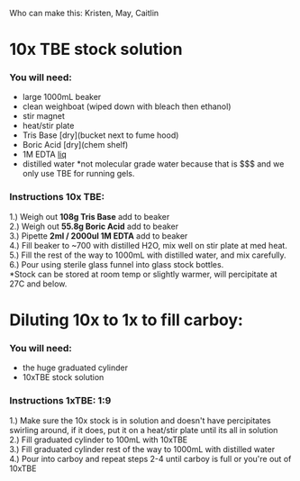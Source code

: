 Who can make this: Kristen, May, Caitlin

# 10x TBE stock solution
### You will need:
- large 1000mL beaker  
- clean weighboat (wiped down with bleach then ethanol)
- stir magnet
- heat/stir plate
- Tris Base [dry](bucket next to fume hood)  
- Boric Acid [dry](chem shelf)  
- 1M EDTA [liq](fridge)
- distilled water *not molecular grade water because that is $$$ and we only use TBE for running gels.
  
### Instructions 10x TBE:
1.) Weigh out **108g Tris Base** add to beaker  
2.) Weigh out **55.8g Boric Acid** add to beaker  
3.) Pipette **2ml / 2000ul 1M EDTA** add to beaker   
4.) Fill beaker to ~700 with distilled H2O, mix well on stir plate at med heat.  
5.) Fill the rest of the way to 1000mL with distilled water, and mix carefully.  
6.) Pour using sterile glass funnel into glass stock bottles.  
*Stock can be stored at room temp or slightly warmer, will percipitate at 27C and below.

# Diluting 10x to 1x to fill carboy:
### You will need:
- the huge graduated cylinder
- 10xTBE stock solution

### Instructions 1xTBE: 1:9 
1.) Make sure the 10x stock is in solution and doesn't have percipitates swirling around, if it does, put it on a heat/stir plate until its all in solution  
2.) Fill graduated cylinder to 100mL with 10xTBE  
3.) Fill graduated cylinder rest of the way to 1000mL with distilled water   
4.) Pour into carboy and repeat steps 2-4 until carboy is full or you're out of 10xTBE  


